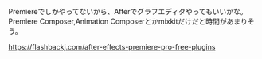 Premiereでしかやってないから、Afterでグラフエディタやってもいいかな。
Premiere Composer,Animation Composerとかmixkitだけだと時間があまりそう。

https://flashbackj.com/after-effects-premiere-pro-free-plugins

